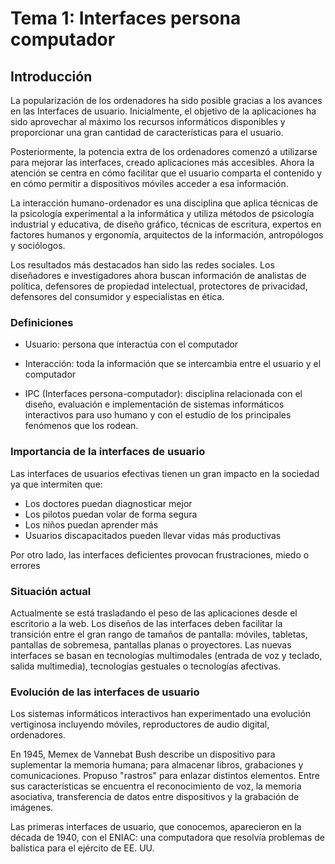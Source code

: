 


# **Tema 1**: Interfaces persona computador

## Introducción 

La popularización de los ordenadores ha sido posible gracias a los avances en las Interfaces de usuario.  Inicialmente, el objetivo de la aplicaciones ha sido aprovechar al máximo los recursos informáticos disponibles y proporcionar una gran cantidad de características para el usuario.

Posteriormente, la potencia extra de los ordenadores comenzó a utilizarse para mejorar las interfaces, creado aplicaciones más accesibles. Ahora la atención se centra en cómo facilitar que el usuario comparta el contenido y en cómo permitir a dispositivos móviles acceder a esa información. 

La interacción humano-ordenador es una disciplina que aplica técnicas de la psicología experimental a la informática y utiliza métodos de psicología industrial y educativa, de diseño gráfico, técnicas de escritura, expertos en factores humanos y ergonomía, arquitectos de la información, antropólogos y sociólogos. 

Los resultados más destacados han sido las redes sociales. Los diseñadores e investigadores ahora buscan información de analistas de política, defensores de propiedad intelectual, protectores de privacidad, defensores del consumidor y especialistas en ética. 

### Definiciones

- Usuario:  persona que interactúa con el computador

- Interacción: toda la información que se intercambia entre el usuario y el computador

- IPC (Interfaces persona-computador): disciplina relacionada con el diseño, evaluación e implementación de sistemas informáticos interactivos para uso humano y con el estudio de los principales fenómenos que los rodean. 

### Importancia de la interfaces de usuario
Las interfaces de usuarios efectivas tienen un gran impacto en la sociedad ya que intermiten que: 

- Los doctores puedan diagnosticar mejor 
- Los pilotos puedan volar de forma segura 
- Los niños puedan aprender más
- Usuarios discapacitados pueden llevar vidas más productivas

Por otro lado, las interfaces deficientes provocan frustraciones, miedo o errores
### Situación actual 
Actualmente se está trasladando el peso de las aplicaciones desde el escritorio a la web. Los diseños de las interfaces deben facilitar la transición entre el gran rango  de tamaños de pantalla: móviles, tabletas, pantallas de sobremesa, pantallas planas o proyectores. 
Las nuevas interfaces se basan en tecnologías multimodales (entrada de voz y teclado, salida multimedia), tecnologías gestuales o tecnologías afectivas. 
### Evolución de las interfaces de usuario
Los sistemas informáticos interactivos han experimentado una evolución vertiginosa incluyendo móviles, reproductores de audio digital, ordenadores. 

En 1945, Memex de Vannebat Bush describe un dispositivo para suplementar la memoria humana; para almacenar libros, grabaciones y comunicaciones. Propuso "rastros" para enlazar distintos elementos. Entre sus características se encuentra el reconocimiento de voz, la memoria asociativa, transferencia de datos entre dispositivos y la grabación de imágenes. 

Las primeras interfaces de usuario, que conocemos, aparecieron en la década de 1940, con el ENIAC: una computadora que resolvía problemas de balística para el ejército de EE. UU.

